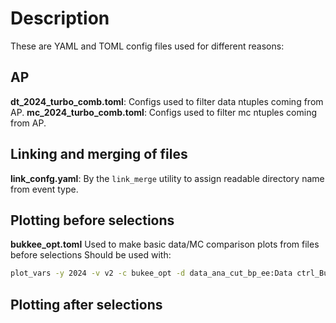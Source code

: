 # Description

These are YAML and TOML config files used for different reasons:

## AP

**dt_2024_turbo_comb.toml**: Configs used to filter data ntuples coming from AP.
**mc_2024_turbo_comb.toml**: Configs used to filter mc ntuples coming from AP.

## Linking and merging of files

**link_confg.yaml**: By the `link_merge` utility to assign readable directory name from event type.

## Plotting before selections

**bukkee_opt.toml** Used to make basic data/MC comparison plots from files before selections
Should be used with:

```bash
plot_vars -y 2024 -v v2 -c bukee_opt -d data_ana_cut_bp_ee:Data ctrl_BuToKpEE_ana_ee:Simulation
```

## Plotting after selections


